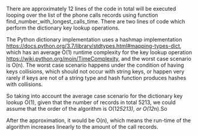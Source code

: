There are approximately 12 lines of the code in total will be executed looping over the list of the phone calls records using function find_number_with_longest_calls_time. There are two lines of code which perform the dictionary key lookup operations.

The Python dictionary implementation uses a hashmap implementation https://docs.python.org/3.7/library/stdtypes.html#mapping-types-dict, which has an average O(1) runtime complexity for the key lookup operation https://wiki.python.org/moin/TimeComplexity, and the worst case scenario is O(n). The worst case scenario happens under the condition of having keys collisions, which should not occur with string keys, or happen very rarely if keys are not of a string type and hash function produces hashes with collisions.

So taking into account the average case scenario for the dictionary key lookup O(1), given that the number of records in total 5213, we could assume that the order of the algorithm is O(12*5213), or O(12*n).So

After the approximation, it would be O(n), which means the run-time of the algorithm increases linearly to the amount of the call records.
